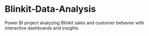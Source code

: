 # Blinkit-Data-Analysis
Power BI project analyzing Blinkit sales and customer behavior with interactive dashboards and insights.
